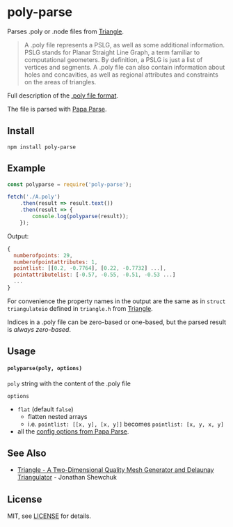 poly-parse
==========

Parses .poly or .node files from [Triangle](https://www.cs.cmu.edu/~quake/triangle.html).

> A .poly file represents a PSLG, as well as some additional information. PSLG stands for Planar Straight Line Graph, a term familiar to computational geometers. By definition, a PSLG is just a list of vertices and segments. A .poly file can also contain information about holes and concavities, as well as regional attributes and constraints on the areas of triangles.

Full description of the [.poly file format](https://www.cs.cmu.edu/~quake/triangle.poly.html).

The file is parsed with [Papa Parse](https://www.npmjs.com/package/papaparse).

## Install
```
npm install poly-parse
```

## Example
```js
const polyparse = require('poly-parse');

fetch('./A.poly')
	.then(result => result.text())
	.then(result => {
		console.log(polyparse(result));
	});
```
Output:

```js
{
  numberofpoints: 29,
  numberofpointattributes: 1,
  pointlist: [[0.2, -0.7764], [0.22, -0.7732] ...],
  pointattributelist: [-0.57, -0.55, -0.51, -0.53 ...]
  ...
}
```

For convenience the property names in the output are the same as in `struct triangulateio` defined in `triangle.h` from [Triangle](https://www.cs.cmu.edu/~quake/triangle.html).

Indices in a .poly file can be zero-based or one-based, but the parsed result is *always zero-based*.


## Usage

#### `polyparse(poly, options)`

`poly` string with the content of the .poly file

`options`
- `flat` (default `false`)
  - flatten nested arrays
  - i.e. `pointlist: [[x, y], [x, y]]` becomes `pointlist: [x, y, x, y]`
- all the [config options from Papa Parse](https://www.papaparse.com/docs#config).


## See Also

- [Triangle - A Two-Dimensional Quality Mesh Generator and Delaunay Triangulator](https://www.cs.cmu.edu/~quake/triangle.html) - Jonathan Shewchuk


## License

MIT, see [LICENSE](LICENSE) for details.
